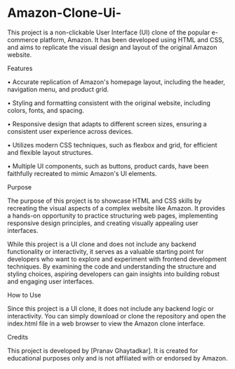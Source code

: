 # Amazon-Clone-Ui-
This project is a non-clickable User Interface (UI) clone of the popular e-commerce platform, Amazon. It has been developed using HTML and CSS, and aims to replicate the visual design and layout of the original Amazon website.

Features

• Accurate replication of Amazon's homepage layout, including the header, navigation menu, and product grid.

• Styling and formatting consistent with the original website, including colors, fonts, and spacing.

• Responsive design that adapts to different screen sizes, ensuring a consistent user experience across devices.

• Utilizes modern CSS techniques, such as flexbox and grid, for efficient and flexible layout structures.

• Multiple UI components, such as buttons,  product cards, have been faithfully recreated to mimic Amazon's UI elements.



Purpose

The purpose of this project is to showcase HTML and CSS skills by recreating the visual aspects of a complex website like Amazon. It provides a hands-on opportunity to practice structuring web pages, implementing responsive design principles, and creating visually appealing user interfaces.

While this project is a UI clone and does not include any backend functionality or interactivity, it serves as a valuable starting point for developers who want to explore and experiment with frontend development techniques. By examining the code and understanding the structure and styling choices, aspiring developers can gain insights into building robust and engaging user interfaces.


How to Use

Since this project is a UI clone, it does not include any backend logic or interactivity. You can simply download or clone the repository and open the index.html file in a web browser to view the Amazon clone interface.


Credits

This project is developed by [Pranav Ghaytadkar]. It is created for educational purposes only and is not affiliated with or endorsed by Amazon.

